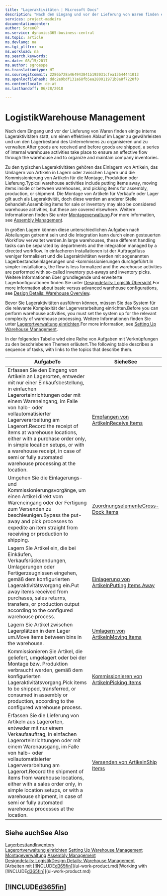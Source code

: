```yaml
---
title: "Lageraktivitäten | Microsoft Docs"
description: "Nach dem Eingang und vor der Lieferung von Waren finden einige interne Lageraktivitäten statt, um einen effektiven Ablauf im Lager zu gewährleisten und um den Lagerbestand des Unternehmens zu organisieren und zu verwalten."
services: project-madeira
documentationcenter: 
author: SorenGP
ms.service: dynamics365-business-central
ms.topic: article
ms.devlang: na
ms.tgt_pltfrm: na
ms.workload: na
ms.search.keywords: 
ms.date: 08/15/2017
ms.author: sgroespe
ms.translationtype: HT
ms.sourcegitcommit: 2286b728a464943841b192031cfea13644441013
ms.openlocfilehash: ddc2e9bdf131a68fb5ea280011971b8a8f7220f0
ms.contentlocale: de-at
ms.lasthandoff: 06/28/2018

---
```

# <a name="warehouse-management"></a><span data-ttu-id="4d106-103">Logistik</span><span class="sxs-lookup"><span data-stu-id="4d106-103">Warehouse Management</span></span>
<span data-ttu-id="4d106-104">Nach dem Eingang und vor der Lieferung von Waren finden einige interne Lageraktivitäten statt, um einen effektiven Ablauf im Lager zu gewährleisten und um den Lagerbestand des Unternehmens zu organisieren und zu verwalten.</span><span class="sxs-lookup"><span data-stu-id="4d106-104">After goods are received and before goods are shipped, a series of internal warehouse activities take place to ensure an effective flow through the warehouse and to organize and maintain company inventories.</span></span>

<span data-ttu-id="4d106-105">Zu den typischen Lageraktivitäten gehören das Einlagern von Artikeln, das Umlagern von Artikeln in Lagern oder zwischen Lagern und die Kommissionierung von Artikeln für die Montage, Produktion oder Lieferung.</span><span class="sxs-lookup"><span data-stu-id="4d106-105">Typical warehouse activities include putting items away, moving items inside or between warehouses, and picking items for assembly, production, or shipment.</span></span> <span data-ttu-id="4d106-106">Die Montage von Artikeln für Verkäufe oder Lager gilt auch als Lageraktivität, doch diese werden an anderer Stelle behandelt.</span><span class="sxs-lookup"><span data-stu-id="4d106-106">Assembling items for sale or inventory may also be considered warehouse activities, but these are covered elsewhere.</span></span> <span data-ttu-id="4d106-107">Weitere Informationen finden Sie unter [Montageverwaltung](assembly-assemble-items.md).</span><span class="sxs-lookup"><span data-stu-id="4d106-107">For more information, see [Assembly Management](assembly-assemble-items.md).</span></span>  

<span data-ttu-id="4d106-108">In großen Lagern können diese unterschiedlichen Aufgaben nach Abteilungen getrennt sein und die Integration kann durch einen gesteuerten Workflow verwaltet werden.</span><span class="sxs-lookup"><span data-stu-id="4d106-108">In large warehouses, these different handling tasks can be separated by departments and the integration managed by a directed workflow.</span></span> <span data-ttu-id="4d106-109">In einfacheren Installationen ist der Auftragsfluss weniger formalisiert und die Lageraktivitäten werden mit sogenannten Lagerbestandseinlagerungen und -kommissionierungen durchgeführt.</span><span class="sxs-lookup"><span data-stu-id="4d106-109">In simpler installations, the flow is less formalized and the warehouse activities are performed with so-called inventory put-aways and inventory picks.</span></span> <span data-ttu-id="4d106-110">Weitere Informationen über grundlegende und erweiterte Lagerkonfigurationen finden Sie unter [Designdetails: Logistik Übersicht](design-details-warehouse-overview.md).</span><span class="sxs-lookup"><span data-stu-id="4d106-110">For more information about basic versus advanced warehouse configurations, see [Design Details: Warehouse Overview](design-details-warehouse-overview.md).</span></span>

<span data-ttu-id="4d106-111">Bevor Sie Lageraktivitäten ausführen können, müssen Sie das System für die relevante Komplexität der Lagerverarbeitung einrichten.</span><span class="sxs-lookup"><span data-stu-id="4d106-111">Before you can perform warehouse activities, you must set the system up for the relevant complexity of warehouse processing.</span></span> <span data-ttu-id="4d106-112">Weitere Informationen finden Sie unter [Lagerortverwaltung einrichten](warehouse-setup-warehouse.md).</span><span class="sxs-lookup"><span data-stu-id="4d106-112">For more information, see [Setting Up Warehouse Management](warehouse-setup-warehouse.md).</span></span>

 <span data-ttu-id="4d106-113">In der folgenden Tabelle wird eine Reihe von Aufgaben mit Verknüpfungen zu den beschriebenen Themen erläutert.</span><span class="sxs-lookup"><span data-stu-id="4d106-113">The following table describes a sequence of tasks, with links to the topics that describe them.</span></span>   

|<span data-ttu-id="4d106-114">**Aufgabe**</span><span class="sxs-lookup"><span data-stu-id="4d106-114">**To**</span></span>|<span data-ttu-id="4d106-115">**Siehe**</span><span class="sxs-lookup"><span data-stu-id="4d106-115">**See**</span></span>|  
|------------|-------------|  
|<span data-ttu-id="4d106-116">Erfassen Sie den Eingang von Artikeln an Lagerorten, entweder mit nur einer Einkaufsbestellung, in einfachen Lagerorteinrichtungen oder mit einem Wareneingang, im Falle von halb- oder vollautomatisierter Lagerverarbeitung am Lagerort.</span><span class="sxs-lookup"><span data-stu-id="4d106-116">Record the receipt of items at warehouse locations, either with a purchase order only, in simple location setups, or with a warehouse receipt, in case of semi or fully automated warehouse processing at the location.</span></span>|[<span data-ttu-id="4d106-117">Empfangen von Artikeln</span><span class="sxs-lookup"><span data-stu-id="4d106-117">Receive Items</span></span>](warehouse-how-receive-items.md)|
|<span data-ttu-id="4d106-118">Umgehen Sie die Einlagerungs- und Kommissionierungsvorgänge, um einen Artikel direkt vom Wareneingang oder der Fertigung zum Versenden zu beschleunigen.</span><span class="sxs-lookup"><span data-stu-id="4d106-118">Bypass the put-away and pick processes to expedite an item straight from receiving or production to shipping.</span></span>|[<span data-ttu-id="4d106-119">Zuordnungselemente</span><span class="sxs-lookup"><span data-stu-id="4d106-119">Cross-Dock Items</span></span>](warehouse-how-to-cross-dock-items.md)|    
|<span data-ttu-id="4d106-120">Lagern Sie Artikel ein, die bei Einkäufen, Verkaufsrücksendungen, Umlagerungen oder Fertigerzeugnissen eingehen, gemäß dem konfigurierten Lageraktivitätsvorgang ein.</span><span class="sxs-lookup"><span data-stu-id="4d106-120">Put away items received from purchases, sales returns, transfers, or production output according to the configured warehouse process.</span></span>|[<span data-ttu-id="4d106-121">Einlagerung von Artikeln</span><span class="sxs-lookup"><span data-stu-id="4d106-121">Putting Items Away</span></span>](warehouse-put-away-items.md)|
|<span data-ttu-id="4d106-122">Lagern Sie Artikel zwischen Lagerplätzen in dem Lager um.</span><span class="sxs-lookup"><span data-stu-id="4d106-122">Move items between bins in the warehouse.</span></span>|[<span data-ttu-id="4d106-123">Umlagern von Artikeln</span><span class="sxs-lookup"><span data-stu-id="4d106-123">Moving Items</span></span>](warehouse-move-items.md)|
|<span data-ttu-id="4d106-124">Kommissionieren Sie Artikel, die geliefert, umgelagert oder bei der Montage bzw. Produktion verbraucht werden, gemäß dem konfigurierten Lageraktivitätsvorgang.</span><span class="sxs-lookup"><span data-stu-id="4d106-124">Pick items to be shipped, transferred, or consumed in assembly or production, according to the configured warehouse process.</span></span>|[<span data-ttu-id="4d106-125">Kommissionieren von Artikeln</span><span class="sxs-lookup"><span data-stu-id="4d106-125">Picking Items</span></span>](warehouse-pick-items.md)|
|<span data-ttu-id="4d106-126">Erfassen Sie die Lieferung von Artikeln aus Lagerorten, entweder mit nur einem Verkaufsauftrag, in einfachen Lagerorteinrichtungen oder mit einem Warenausgang, im Falle von halb- oder vollautomatisierter Lagerverarbeitung am Lagerort.</span><span class="sxs-lookup"><span data-stu-id="4d106-126">Record the shipment of items from warehouse locations, either with a sales order only, in simple location setups, or with a warehouse shipment, in case of semi or fully automated warehouse processes at the location.</span></span>|[<span data-ttu-id="4d106-127">Versenden von Artikeln</span><span class="sxs-lookup"><span data-stu-id="4d106-127">Ship Items</span></span>](warehouse-how-ship-items.md)|  

## <a name="see-also"></a><span data-ttu-id="4d106-128">Siehe auch</span><span class="sxs-lookup"><span data-stu-id="4d106-128">See Also</span></span>  
[<span data-ttu-id="4d106-129">Lagerbesttand</span><span class="sxs-lookup"><span data-stu-id="4d106-129">Inventory</span></span>](inventory-manage-inventory.md)  
<span data-ttu-id="4d106-130">[Lagerortverwaltung einrichten](warehouse-setup-warehouse.md)   </span><span class="sxs-lookup"><span data-stu-id="4d106-130">[Setting Up Warehouse Management](warehouse-setup-warehouse.md)   </span></span>  
<span data-ttu-id="4d106-131">[Montageverwaltung](assembly-assemble-items.md)  </span><span class="sxs-lookup"><span data-stu-id="4d106-131">[Assembly Management](assembly-assemble-items.md)  </span></span>  
[<span data-ttu-id="4d106-132">Designdetails: Logistik</span><span class="sxs-lookup"><span data-stu-id="4d106-132">Design Details: Warehouse Management</span></span>](design-details-warehouse-management.md)  
<span data-ttu-id="4d106-133">[Arbeiten mit [!INCLUDE[d365fin](includes/d365fin_md.md)]](ui-work-product.md)</span><span class="sxs-lookup"><span data-stu-id="4d106-133">[Working with [!INCLUDE[d365fin](includes/d365fin_md.md)]](ui-work-product.md)</span></span>  

## [!INCLUDE[d365fin](includes/free_trial_md.md)]  
 


